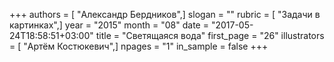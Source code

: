 +++
authors = [ "Александр Бердников",]
slogan = ""
rubric = [ "Задачи в картинках",]
year = "2015"
month = "08"
date = "2017-05-24T18:58:51+03:00"
title = "Светящаяся вода"
first_page = "26"
illustrators = [ "Артём Костюкевич",]
npages = "1"
in_sample = false
+++
